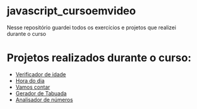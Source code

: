 # javascript_cursoemvideo
Nesse repositório guardei todos os exercícios e projetos que realizei durante o curso

# Projetos realizados durante o curso:
<ul>
  <li><a href="https://michellycruz.github.io/javascript_cursoemvideo/aula12ex/ex015/modelo.html">Verificador de idade</a></li>
  <li><a href="https://michellycruz.github.io/javascript_cursoemvideo/aula12ex/ex014/modelo.html">Hora do dia</a></li>
  <li><a href="https://michellycruz.github.io/javascript_cursoemvideo/aula14ex/ex016/modelo.html">Vamos contar</a></li>
  <li><a href="https://michellycruz.github.io/javascript_cursoemvideo/aula14ex/ex017/modelo.html">Gerador de Tabuada</a></li>
  <li><a href="https://michellycruz.github.io/javascript_cursoemvideo/aula16ex/ex018/modelo.html">Analisador de números</a></li>
</ul>
